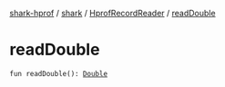 [shark-hprof](../../index.md) / [shark](../index.md) / [HprofRecordReader](index.md) / [readDouble](./read-double.md)

# readDouble

`fun readDouble(): `[`Double`](https://kotlinlang.org/api/latest/jvm/stdlib/kotlin/-double/index.html)